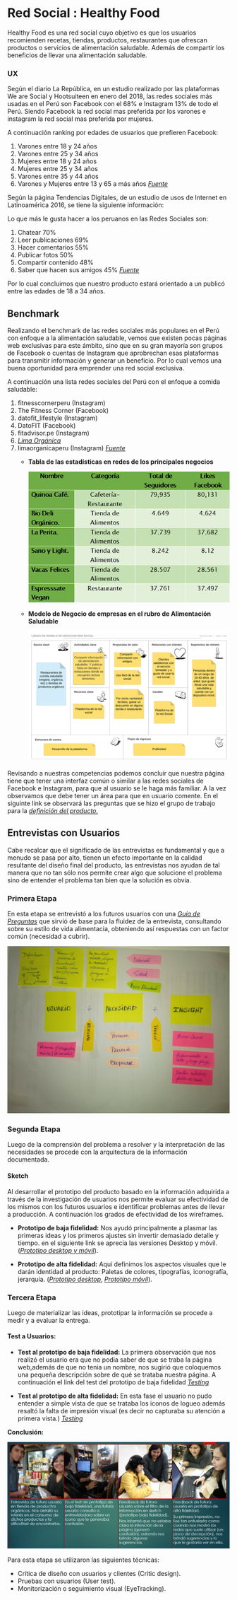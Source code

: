 #  Red Social : Healthy Food
Healthy Food es una red social cuyo objetivo es que los usuarios recomienden recetas, tiendas, productos, restaurantes que ofrescan productos o servicios de alimentación saludable. Además de compartir los beneficios de llevar una alimentación saludable. 

### UX

Según el diario La República, en un estudio realizado por  las plataformas We are Social y Hootsuiteen en enero del 2018, las redes sociales más usadas en el Perú son Facebook con el 68% e Instagram 13% de todo el Perú. Siendo Facebook la red social mas preferida por los varones e instagram la red social mas preferida por mujeres.

A continuación ranking por edades de usuarios que prefieren Facebook:
1. Varones entre 18 y 24 años
2. Varones entre 25 y 34 años
3. Mujeres entre 18 y 24 años 
4. Mujeres entre 25 y 34 años
5. Varones entre 35 y 44 años
6. Varones y Mujeres entre 13 y 65 a más años
[_Fuente_](https://larepublica.pe/sociedad/1198456-peru-en-redes-sociales-2018-parte-i) 

Según la página Tendencias Digitales, de un estudio de usos de Internet en Latinoamérica 2016,  se tiene la siguiente información:

Lo que más le gusta hacer a los peruanos en las Redes Sociales	son:
1. Chatear	70%
2. Leer publicaciones	69%
3. Hacer comentarios	55%
4. Publicar fotos	50%
5. Compartir contenido	48%
6. Saber que hacen sus amigos	45%
[_Fuente_](https://tendenciasdigitales.com/internet-y-los-medios-sociales-en-peru/)

<!-- ![Vista 1](dist/Problm.jpg)
 -->
Por lo cual concluimos que nuestro producto estará orientado a un publicó entre las edades de 18 a 34 años.

##  Benchmark

Realizando el benchmark de las redes sociales más populares en el Perú con enfoque a la alimentación saludable, vemos que existen pocas páginas web exclusivas para este ámbito, sino que en su gran mayoría son grupos de Facebook o cuentas de Instagram que aprobrechan esas plataformas para transmitir información y generar un beneficio. Por lo cual vemos una buena oportunidad para emprender una red social exclusiva. 

A continuación una lista redes sociales del Perú con el enfoque a comida saludable:

1. fitnesscornerperu (Instagram)
2. The Fitness Corner (Facebook)
3. datofit_lifestyle (Instagram)
4. DatoFIT (Facebook)
5. fitadvisor.pe (Instagram)
6. [_Lima Orgánica_](https://www.limaorganica.pe)
7. limaorganicaperu (Instagram)
[_Fuente_](https://peru21.pe/vida/vida-saludable-conoce-paginas-facebook-comparten-consejos-vida-saludable-393140)
    * **Tabla de las estadísticas en redes de los principales negocios**
        
        ![Vista 1](dist/Tabla.png)

    * **Modelo de Negocio de empresas en el rubro de Alimentación Saludable**

        ![Vista Benchmark](dist/Lienzo.png)

Revisando a nuestras competencias podemos concluir que nuestra página tiene que tener una interfaz común o similar a las redes sociales de Facebook e Instagram, para que al usuario se le haga más familiar. A la vez observamos que debe tener un área para que en usuario comente.
En el siguinte link se observará las preguntas que se hizo el grupo de trabajo para la [_definición del producto._](https://docs.google.com/document/d/1q-1k9ianTY0HQ5LOBt10V5K4uRi4vdY1YQ5ix7Af2Ko/edit#heading=h.kjleo72egggi)
## Entrevistas con Usuarios
Cabe recalcar que el significado de las entrevistas es fundamental y que a menudo se pasa por alto, tienen un efecto importante en la calidad resultante del diseño final del producto, las entrevistas nos ayudan de tal manera que no tan sólo nos permite crear algo que solucione el problema sino de entender el problema tan bien que la solución es obvia. 

### Primera Etapa
En esta etapa se entrevistó a los futuros usuarios con una [_Guía de Preguntas_](https://docs.google.com/document/d/1IVTIRscBjaOJ-iRdKuzheZZGPZMZa_wzOBlvBLzHWZI/edit) que sirvió de base para la fluidez de la entrevista, consultando sobre su estilo de vida alimentacia, obteniendo así respuestas con un factor común (necesidad a cubrir).

![Definición del Problema](dist/Problm.jpg)

### Segunda Etapa
Luego de la comprensión del problema a resolver y la interpretación de las necesidades se procede con la arquitectura de la información documentada.
#### **Sketch**
Al desarrollar el prototipo del producto basado en la información adquirida a través de la investigación de usuarios nos permite evaluar su efectividad de los mismos con los futuros usuarios e identificar problemas antes de llevar a producción. A continuación los grados de efectividad de los wireframes.

* **Prototipo de baja fidelidad:**
Nos ayudó principalmente a plasmar las primeras ideas y los primeros ajustes sin invertir demasiado detalle y tiempo. en el siguiente link se aprecia las versiones Desktop y móvil.
([_Prototipo desktop y móvil_](https://photos.app.goo.gl/nQPVMFpoaJMcFJB56)).

* **Prototipo de alta fidelidad:**
Aquí definimos los aspectos visuales que le darán identidad al producto: Paletas de colores, tipografías, iconografía, jerarquía.
([_Prototipo desktop_](https://photos.app.goo.gl/LK6beUtECnkQMe2t8),
[_Prototipo móvil_](https://photos.app.goo.gl/hbkuo1R4c9dqxEno9)).

### Tercera Etapa
Luego de materializar las ideas, prototipar la información se procede a medir y a evaluar la entrega.

#### Test a Usuarios:
* **Test al prototipo de baja fidelidad:**
La primera observación que nos realizó el usuario era que no podia saber de que se traba la página web,además de que no tenia un nombre, nos sugirió que coloquemos una pequeña descripción sobre  de qué se trataba nuestra página. A continuación el link del test del prototipo de baja fidelidad
[_Testing_](https://photos.google.com/share/AF1QipPm7NAYRf9lmHNrsHrikDCPT6RHwCWyYppWygm07W-839A3IhlkHyFnOlnyN68Zow?hl=es-419&key=QTRtdVExYjBCYjl0SGhjQ3RDZGFhQl9JUGtXWHln)

* **Test al prototipo de alta fidelidad:**
En esta fase el usuario no pudo entender a simple vista de que se trataba los iconos de logueo además resaltó la falta de impresión visual (es decir no capturaba su atención a primera vista.)
[_Testing_](https://photos.google.com/share/AF1QipMfDsMHE51F6IcZpFUbhM585kn1Bg9MCkBO_8O8qJZ0OTjZ6lODx7SzrVvKRhiaXA?hl=es-419&key=S2lFSjZFVzVTZmJXZnAxSFloOTd4VFd2TVQ4Q3lR)

**Conclusión:**

![Test a Usuarios](dist/interview.png)

Para esta etapa se utilizaron las siguientes técnicas:
* Crítica de diseño con usuarios y clientes (Critic design).
* Pruebas con usuarios (User test).
* Monitorización o seguimiento visual (EyeTracking).

